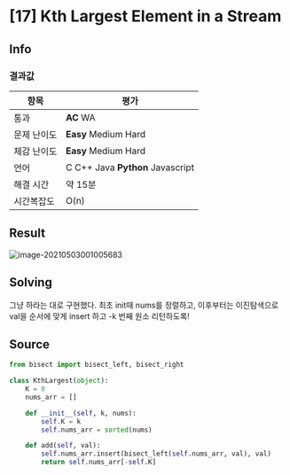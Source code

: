 # [17] Kth Largest Element in a Stream

## Info

### 결과값

| 항목        | 평가                             |
| ----------- | -------------------------------- |
| 통과        | **AC** WA                        |
| 문제 난이도 | **Easy** Medium Hard             |
| 체감 난이도 | **Easy** Medium Hard             |
| 언어        | C C++ Java **Python** Javascript |
| 해결 시간   | 약 15분                          |
| 시간복잡도  | O(n)                             |

## Result

![image-20210503001005683](image-20210503001005683.png)

## Solving

그냥 하라는 대로 구현했다. 최초 init때 nums를 정렬하고, 이후부터는 이진탐색으로 val을 순서에 맞게 insert 하고 -k 번째 원소 리턴하도록!

## Source

```python
from bisect import bisect_left, bisect_right

class KthLargest(object):
    K = 0
    nums_arr = []

    def __init__(self, k, nums):
        self.K = k
        self.nums_arr = sorted(nums)

    def add(self, val):
        self.nums_arr.insert(bisect_left(self.nums_arr, val), val)
        return self.nums_arr[-self.K]
```
